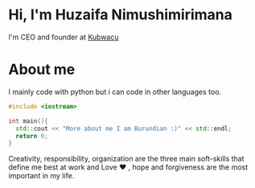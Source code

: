 # Hi, I'm Huzaifa Nimushimirimana
I'm CEO and founder at [Kubwacu](https://www.kubwacu.com)
# About me
I mainly code with python but i can code in other languages too. 
```c++
#include <iostream>

int main(){
  std::cout << "More about me I am Burundian :)" << std::endl;
  return 0;
}
```
Creativity, responsibility, organization are the three main soft-skills that define me best at work and Love :heart: , hope and forgiveness are the most important in my life.
